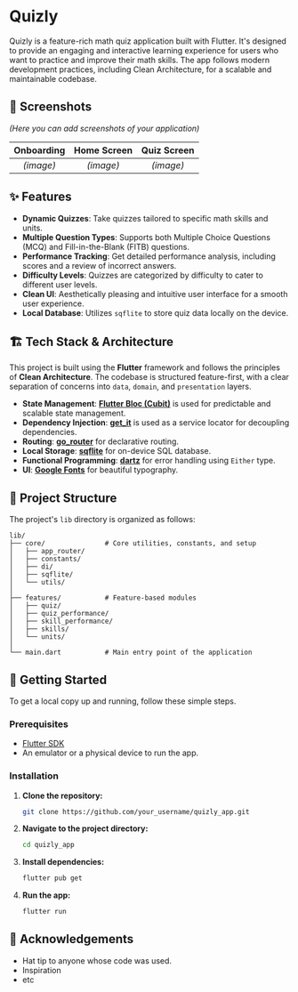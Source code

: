 # Quizly

Quizly is a feature-rich math quiz application built with Flutter. It's designed to provide an engaging and interactive learning experience for users who want to practice and improve their math skills. The app follows modern development practices, including Clean Architecture, for a scalable and maintainable codebase.

## 📸 Screenshots

*(Here you can add screenshots of your application)*

| Onboarding | Home Screen | Quiz Screen |
| :--------: | :---------: | :---------: |
| *(image)*  |  *(image)*  |  *(image)*  |

## ✨ Features

- **Dynamic Quizzes**: Take quizzes tailored to specific math skills and units.
- **Multiple Question Types**: Supports both Multiple Choice Questions (MCQ) and Fill-in-the-Blank (FITB) questions.
- **Performance Tracking**: Get detailed performance analysis, including scores and a review of incorrect answers.
- **Difficulty Levels**: Quizzes are categorized by difficulty to cater to different user levels.
- **Clean UI**: Aesthetically pleasing and intuitive user interface for a smooth user experience.
- **Local Database**: Utilizes `sqflite` to store quiz data locally on the device.

## 🏗️ Tech Stack & Architecture

This project is built using the **Flutter** framework and follows the principles of **Clean Architecture**. The codebase is structured feature-first, with a clear separation of concerns into `data`, `domain`, and `presentation` layers.

- **State Management**: [**Flutter Bloc (Cubit)**](https://bloclibrary.dev/) is used for predictable and scalable state management.
- **Dependency Injection**: [**get_it**](https://pub.dev/packages/get_it) is used as a service locator for decoupling dependencies.
- **Routing**: [**go_router**](https://pub.dev/packages/go_router) for declarative routing.
- **Local Storage**: [**sqflite**](https://pub.dev/packages/sqflite) for on-device SQL database.
- **Functional Programming**: [**dartz**](https://pub.dev/packages/dartz) for error handling using `Either` type.
- **UI**: [**Google Fonts**](https://pub.dev/packages/google_fonts) for beautiful typography.

## 📂 Project Structure

The project's `lib` directory is organized as follows:

```
lib/
├── core/               # Core utilities, constants, and setup
│   ├── app_router/
│   ├── constants/
│   ├── di/
│   ├── sqflite/
│   └── utils/
│
├── features/           # Feature-based modules
│   ├── quiz/
│   ├── quiz_performance/
│   ├── skill_performance/
│   ├── skills/
│   └── units/
│
└── main.dart           # Main entry point of the application
```

## 🚀 Getting Started

To get a local copy up and running, follow these simple steps.

### Prerequisites

- [Flutter SDK](https://flutter.dev/docs/get-started/install)
- An emulator or a physical device to run the app.

### Installation

1.  **Clone the repository:**
    ```sh
    git clone https://github.com/your_username/quizly_app.git
    ```
2.  **Navigate to the project directory:**
    ```sh
    cd quizly_app
    ```
3.  **Install dependencies:**
    ```sh
    flutter pub get
    ```
4.  **Run the app:**
    ```sh
    flutter run
    ```

## 🙏 Acknowledgements

- Hat tip to anyone whose code was used.
- Inspiration
- etc

